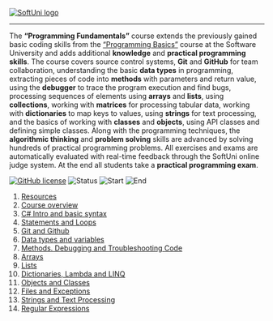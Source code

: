   <a href="https://softuni.bg/trainings/courses" rel="Courses">  ![SoftUni logo][logo] <a/>

[logo]: http://innovationstarterbox.bg/wp-content/uploads/2016/05/Softuni_logo_trasparent.png "Logo Title Text 2"

---
The **“Programming Fundamentals”** course extends the previously gained basic coding skills from the <a href="https://softuni.bg/courses/programming-basics">“Programming Basics”</a> course at the Software University and adds additional **knowledge** and **practical programming skills**.
The course covers source control systems, **Git** and **GitHub** for team collaboration, understanding the basic **data types** in programming, extracting pieces of code into **methods** with parameters and return value, using the **debugger** to trace the program execution and find bugs, processing sequences of elements using **arrays** and **lists**, using **collections**, working with **matrices** for processing tabular data, working with **dictionaries** to map keys to values, using **strings** for text processing, and the basics of working with **classes** and **objects**, using API classes and defining simple classes.
Along with the programming techniques, the **algorithmic thinking** and **problem solving** skills are advanced by solving hundreds of practical programming problems. All exercises and exams are automatically evaluated with real-time feedback through the SoftUni online judge system. At the end all students take a **practical programming exam**.

[![GitHub license](https://img.shields.io/badge/License-MIT-blue.svg?style=flat-square)](https://raw.githubusercontent.com/quakendev/FundamentalsCSharp_Sept2017/master/LICENSE.md)
![Status](https://img.shields.io/badge/Status-FINISHED-blue.svg?style=flat-square)
![Start](https://img.shields.io/badge/Start-18.09.2017-blue.svg?style=flat-square) 
![End](https://img.shields.io/badge/End-05.11.2017-blue.svg?style=flat-square) 

1. <a href="https://github.com/quakeN/Programming-Fundamentals/tree/master/Short%20Fundamentals/01.%20Resources" > Resources </a> 
2. <a href="https://github.com/quakeN/Programming-Fundamentals/tree/master/Short%20Fundamentals/02.%20Overview" > Course overview </a> 
3. <a href="https://github.com/quakeN/Programming-Fundamentals/tree/master/Short%20Fundamentals/03.%20Intro%20and%20basic%20syntax" > C# Intro and basic syntax </a>
4. <a href="https://github.com/quakeN/Programming-Fundamentals/tree/master/Short%20Fundamentals/04.%20Statements%20and%20loops" > Statements and Loops </a>
5. <a href="https://github.com/quakeN/Programming-Fundamentals/tree/master/Short%20Fundamentals/05.%20Git%20and%20Github" > Git and Github </a>
6. <a href="https://github.com/quakeN/Programming-Fundamentals/tree/master/Short%20Fundamentals/06.%20Data%20types%20and%20variables" > Data types and variables </a>
7. <a href="https://github.com/quakeN/Programming-Fundamentals/tree/master/Short%20Fundamentals/07.%20Methods.%20Debugging%20and%20Troubleshooting%20Code" > Methods. Debugging and Troubleshooting Code </a>
8. <a href="https://github.com/quakeN/Programming-Fundamentals/tree/master/Short%20Fundamentals/08.%20Arrays" > Arrays </a>
9. <a href="https://github.com/quakeN/Programming-Fundamentals/tree/master/Short%20Fundamentals/09.%20Lists" > Lists </a>
10. <a href="https://github.com/quakeN/Programming-Fundamentals/tree/master/Short%20Fundamentals/10.%20Dictionaries%2C%20Lambda%20and%20LINQ" > Dictionaries, Lambda and LINQ </a>
11. <a href="https://github.com/quakeN/Programming-Fundamentals/tree/master/Short%20Fundamentals/11.%20Objects%20and%20Classes" > Objects and Classes </a>
12. <a href="https://github.com/quakeNProgramming-Fundamentals/tree/master/Short%20Fundamentals/12.%20Files%20And%20Exceptions" > Files and Exceptions </a>
13. <a href="https://github.com/quakeN/Programming-Fundamentals/tree/master/Short%20Fundamentals/13.%20Strings%20and%20Text%20Processing" > Strings and Text Processing </a>
14. <a href="https://github.com/quakeN/Programming-Fundamentals/tree/master/Short%20Fundamentals/14.%20Regular%20Expressions" > Regular Expressions </a>

